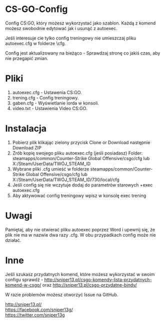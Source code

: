 # CS-GO-Config
Config CS:GO, który możesz wykorzystać jako szablon. Każdą z komend możesz swobodnie edytować jak i usunąć z autoexec.

Jeśli interesuje cie tylko config treningowy nie umieszczaj pliku autoexec.cfg w folderze \cfg\.

Config jest aktualizowany na bieżąco - Sprawdzaj stronę co jakiś czas, aby nie przegapić zmian. 

# Pliki
1. autoexec.cfg - Ustawenia CS:GO.
2. trening.cfg - Config treningowy.
3. gaben.cfg - Wyświetlanie lorda w konsoli.
4. video.txt - Ustawienia Video CS:GO.

# Instalacja

1. Pobierz plik klikając zielony przycisk Clone or Download następnie Download ZIP
2. Zrób kopię swojego pliku autoexec.cfg (jeśli posiadasz) Folder: steamapps/common/Counter-Strike Global Offensive/csgo/cfg lub X:/Steam/UserData/TWÓJ_STEAM_ID
3. Wybrane pliki .cfg umieść w folderze steamapps/common/Counter-Strike Global Offensive/csgo/cfg lub X:/Steam/UserData/TWÓJ_STEAM_ID/730/local/cfg
4. Jeśli config się nie wczytuje dodaj do parametrów starowych +exec autoexec.cfg
5. Aby aktywować config treningowy wpisz w konsolę exec trening

# Uwagi

Pamiętaj, aby nie otwierać pliku autoexec poprzez Word i upewnij się, że plik nie ma w nazwie dwa razy .cfg. W obu przypadkach config może nie działać.

# Inne

Jeśli szukasz przydatnych komend, które możesz wykorzystać w swoim configu sprawdź  - http://sniper13.pl/csgo-komendy-lista-przydatnych-komend-w-csgo/ oraz http://sniper13.pl/csgo-przydatne-bindy/

W razie problemów możesz otworzyć Issue na GitHub.

http://sniper13.pl/ <br>
https://facebook.com/sniper13g/ <br>
https://twitter.com/sniper13g
